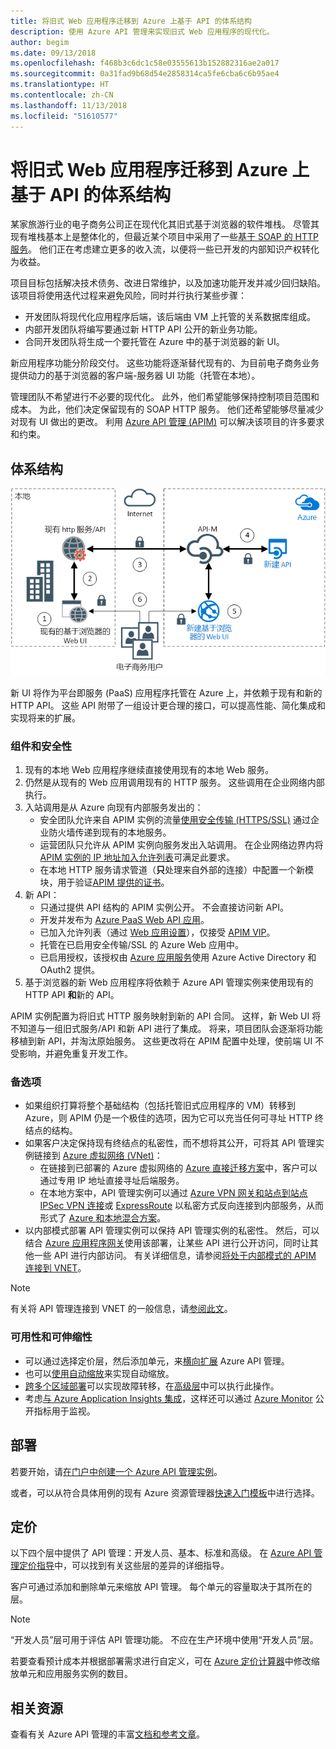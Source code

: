 ```yaml
---
title: 将旧式 Web 应用程序迁移到 Azure 上基于 API 的体系结构
description: 使用 Azure API 管理来实现旧式 Web 应用程序的现代化。
author: begim
ms.date: 09/13/2018
ms.openlocfilehash: f468b3c6dc1c58e03555613b152882316ae2a017
ms.sourcegitcommit: 0a31fad9b68d54e2858314ca5fe6cba6c6b95ae4
ms.translationtype: HT
ms.contentlocale: zh-CN
ms.lasthandoff: 11/13/2018
ms.locfileid: "51610577"
---
```

# <a name="migrating-a-legacy-web-application-to-an-api-based-architecture-on-azure"></a>将旧式 Web 应用程序迁移到 Azure 上基于 API 的体系结构

某家旅游行业的电子商务公司正在现代化其旧式基于浏览器的软件堆栈。 尽管其现有堆栈基本上是整体化的，但最近某个项目中采用了一些[基于 SOAP 的 HTTP 服务][soap]。 他们正在考虑建立更多的收入流，以便将一些已开发的内部知识产权转化为收益。

项目目标包括解决技术债务、改进日常维护，以及加速功能开发并减少回归缺陷。 该项目将使用迭代过程来避免风险，同时并行执行某些步骤：

* 开发团队将现代化应用程序后端，该后端由 VM 上托管的关系数据库组成。
* 内部开发团队将编写要通过新 HTTP API 公开的新业务功能。
* 合同开发团队将生成一个要托管在 Azure 中的基于浏览器的新 UI。

新应用程序功能分阶段交付。 这些功能将逐渐替代现有的、为目前电子商务业务提供动力的基于浏览器的客户端-服务器 UI 功能（托管在本地）。

管理团队不希望进行不必要的现代化。 此外，他们希望能够保持控制项目范围和成本。 为此，他们决定保留现有的 SOAP HTTP 服务。 他们还希望能够尽量减少对现有 UI 做出的更改。 利用 [Azure API 管理 (APIM)][apim] 可以解决该项目的许多要求和约束。

## <a name="architecture"></a>体系结构

![体系结构关系图][architecture]

新 UI 将作为平台即服务 (PaaS) 应用程序托管在 Azure 上，并依赖于现有和新的 HTTP API。 这些 API 附带了一组设计更合理的接口，可以提高性能、简化集成和实现将来的扩展。

### <a name="components-and-security"></a>组件和安全性

1. 现有的本地 Web 应用程序继续直接使用现有的本地 Web 服务。
2. 仍然是从现有的 Web 应用调用现有的 HTTP 服务。 这些调用在企业网络内部执行。
3. 入站调用是从 Azure 向现有内部服务发出的：
    * 安全团队允许来自 APIM 实例的流量[使用安全传输 (HTTPS/SSL)][apim-ssl] 通过企业防火墙传递到现有的本地服务。
    * 运营团队只允许从 APIM 实例向服务发出入站调用。 在企业网络边界内将 [APIM 实例的 IP 地址加入允许列表][apim-whitelist-ip]可满足此要求。
    * 在本地 HTTP 服务请求管道（**只**处理来自外部的连接）中配置一个新模块，用于验证[APIM 提供的证书][apim-mutualcert-auth]。
1. 新 API：
    * 只通过提供 API 结构的 APIM 实例公开。 不会直接访问新 API。
    * 开发并发布为 [Azure PaaS Web API 应用][azure-api-apps]。
    * 已加入允许列表（通过 [Web 应用设置][azure-appservice-ip-restrict]），仅接受 [APIM VIP][apim-faq-vip]。
    * 托管在已启用安全传输/SSL 的 Azure Web 应用中。
    * 已启用授权，该授权由 [Azure 应用服务][azure-appservice-auth]使用 Azure Active Directory 和 OAuth2 提供。
2. 基于浏览器的新 Web 应用程序将依赖于 Azure API 管理实例来使用现有的 HTTP API **和**新的 API。

APIM 实例配置为将旧式 HTTP 服务映射到新的 API 合同。 这样，新 Web UI 将不知道与一组旧式服务/API 和新 API 进行了集成。 将来，项目团队会逐渐将功能移植到新 API，并淘汰原始服务。 这些更改将在 APIM 配置中处理，使前端 UI 不受影响，并避免重复开发工作。

### <a name="alternatives"></a>备选项

* 如果组织打算将整个基础结构（包括托管旧式应用程序的 VM）转移到 Azure，则 APIM 仍是一个极佳的选项，因为它可以充当任何可寻址 HTTP 终结点的结构。
* 如果客户决定保持现有终结点的私密性，而不想将其公开，可将其 API 管理实例链接到 [Azure 虚拟网络 (VNet)][azure-vnet]：
  * 在链接到已部署的 Azure 虚拟网络的 [Azure 直接迁移方案][azure-vm-lift-shift]中，客户可以通过专用 IP 地址直接寻址后端服务。
  * 在本地方案中，API 管理实例可以通过 [Azure VPN 网关和站点到站点 IPSec VPN 连接][azure-vpn]或 [ExpressRoute][azure-er] 以私密方式反向连接到内部服务，从而形式了 [Azure 和本地混合方案][azure-hybrid]。
* 以内部模式部署 API 管理实例可以保持 API 管理实例的私密性。 然后，可以结合 [Azure 应用程序网关][azure-appgw]使用该部署，让某些 API 进行公开访问，同时让其他一些 API 进行内部访问。 有关详细信息，请参阅[将处于内部模式的 APIM 连接到 VNET][apim-vnet-internal]。

> [!NOTE]
> 有关将 API 管理连接到 VNET 的一般信息，请[参阅此文][apim-vnet]。

### <a name="availability-and-scalability"></a>可用性和可伸缩性

* 可以通过选择定价层，然后添加单元，来[横向扩展][apim-scaleout] Azure API 管理。
* 也可以[使用自动缩放][apim-autoscale]来实现自动缩放。
* [跨多个区域部署][apim-multi-regions]可以实现故障转移，在[高级层][apim-pricing]中可以执行此操作。
* 考虑[与 Azure Application Insights 集成][azure-apim-ai]，这样还可以通过 [Azure Monitor][azure-mon] 公开指标用于监视。

## <a name="deployment"></a>部署

若要开始，请[在门户中创建一个 Azure API 管理实例][apim-create]。

或者，可以从符合具体用例的现有 Azure 资源管理器[快速入门模板][azure-quickstart-templates-apim]中进行选择。

## <a name="pricing"></a>定价

以下四个层中提供了 API 管理：开发人员、基本、标准和高级。 在 [Azure API 管理定价指导][apim-pricing]中，可以找到有关这些层的差异的详细指导。

客户可通过添加和删除单元来缩放 API 管理。 每个单元的容量取决于其所在的层。

> [!NOTE]
> “开发人员”层可用于评估 API 管理功能。 不应在生产环境中使用“开发人员”层。

若要查看预计成本并根据部署需求进行自定义，可在 [Azure 定价计算器][pricing-calculator]中修改缩放单元和应用服务实例的数目。

## <a name="related-resources"></a>相关资源

查看有关 Azure API 管理的丰富[文档和参考文章][apim]。


<!-- links -->
[architecture]: ./media/architecture-apim-api-scenario.png
[apim-create]: /azure/api-management/get-started-create-service-instance
[apim-git]: /azure/api-management/api-management-configuration-repository-git
[apim-multi-regions]: /azure/api-management/api-management-howto-deploy-multi-region
[apim-autoscale]: /azure/api-management/api-management-howto-autoscale
[apim-scaleout]: /azure/api-management/upgrade-and-scale
[azure-apim-ai]: /azure/api-management/api-management-howto-app-insights
[azure-ai]: /azure/application-insights/
[azure-mon]: /azure/monitoring-and-diagnostics/monitoring-overview
[azure-appgw]: /azure/application-gateway/application-gateway-introduction
[apim-vnet-internal]: /azure/api-management/api-management-howto-integrate-internal-vnet-appgateway
[apim-vnet]: /azure/api-management/api-management-using-with-vnet
[azure-hybrid]: /azure/architecture/reference-architectures/hybrid-networking/
[azure-er]: /azure/expressroute/expressroute-introduction
[azure-vpn]: /azure/vpn-gateway/vpn-gateway-howto-site-to-site-resource-manager-portal
[azure-vnet]: /azure/virtual-network/virtual-networks-overview
[azure-appservice-auth]: /azure/app-service/app-service-authentication-overview#identity-providers
[apim-faq-vip]: /azure/api-management/api-management-faq#is-the-api-management-gateway-ip-address-constant-can-i-use-it-in-firewall-rules
[azure-appservice-ip-restrict]: /azure/app-service/app-service-ip-restrictions
[azure-api-apps]: /azure/app-service/
[apim-ssl]: /azure/api-management/api-management-howto-manage-protocols-ciphers
[apim-mutualcert-auth]: /azure/api-management/api-management-howto-mutual-certificates
[apim-whitelist-ip]: /azure/api-management/api-management-faq#is-the-api-management-gateway-ip-address-constant-can-i-use-it-in-firewall-rules
[anti-corruption-layer-pattern]: /azure/architecture/patterns/anti-corruption-layer
[apim]: /azure/api-management/api-management-key-concepts
[apim-api-design-guidance]: /azure/architecture/best-practices/api-design
[visualstudio-youtube-solid-design]: https://youtu.be/agkWYPUcLpg
[azure-vm-lift-shift]: https://azure.microsoft.com/resources/azure-virtual-datacenter-lift-and-shift-guide/
[standard-pricing-calc]: https://azure.com/e/
[premium-pricing-calc]: https://azure.com/e/
[apim-pricing]: https://azure.microsoft.com/pricing/details/api-management/
[azure-quickstart-templates-apim]: https://azure.microsoft.com/resources/templates/?term=API+Management&pageNumber=1
[soap]: https://en.wikipedia.org/wiki/SOAP
[pricing-calculator]: https://azure.com/e/0e916a861fac464db61342d378cc0bd6
